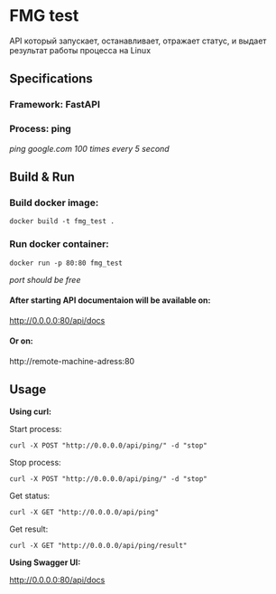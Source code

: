 # FMG test  
API который запускает, останавливает, отражает статус, и выдает результат работы процесса на Linux

## Specifications

### Framework:  FastAPI  
### Process:    ping  

*ping google.com 100 times every 5 second*


## Build & Run

### Build docker image:

```console
docker build -t fmg_test .
```  


### Run docker container:
```console
docker run -p 80:80 fmg_test
```  

*port should be free*

#### After starting API documentaion will be available on:  
http://0.0.0.0:80/api/docs  

#### Or on:  
http://remote-machine-adress:80  


## Usage
**Using curl:**

Start process:  
```console
curl -X POST "http://0.0.0.0/api/ping/" -d "stop"
```  

Stop process:  
```console
curl -X POST "http://0.0.0.0/api/ping/" -d "stop"
```  

Get status:  
```console
curl -X GET "http://0.0.0.0/api/ping"
```  

Get result:  
```console
curl -X GET "http://0.0.0.0/api/ping/result"
```  

**Using Swagger UI:**   

http://0.0.0.0:80/api/docs

